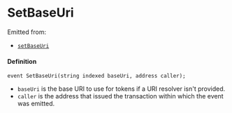# SetBaseUri

Emitted from:

* [`setBaseUri`](/docs/dev/v2/contracts/or-delegates/or-abstract/jbnftrewarddelegate/write/setbaseuri.md)

#### Definition

```
event SetBaseUri(string indexed baseUri, address caller);
```

* `baseUri` is the base URI to use for tokens if a URI resolver isn't provided.
* `caller` is the address that issued the transaction within which the event was emitted.
